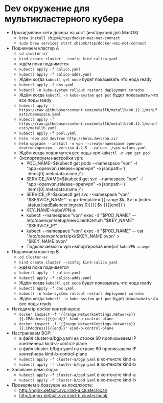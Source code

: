 # Dev окружение для мультикластерного кубера

- Прокидываем сети докера на хост (инструкция для MacOS)
  - `brew install chipmk/tap/docker-mac-net-connect`
  - `sudo brew services start chipmk/tap/docker-mac-net-connect`
- Поднимаем кластер A
  - `cd cluster-a/`
  - `kind create cluster --config kind-calico.yaml`
  - ждём пока поднимется
  - `kubectl apply -f calico.yaml`
  - `kubectl apply -f calico-adds.yaml`
  - Ждём когда `kubectl get node` будет показывать что нода ready
  - `kubectl apply -f dns.yaml`
  - `kubectl -n kube-system rollout restart deployment coredns`
  - Ждём когда `kubectl -n kube-system get pod` будет показывать что все поды ready
  - `kubectl apply -f https://raw.githubusercontent.com/metallb/metallb/v0.12.1/manifests/namespace.yaml`
  - `kubectl apply -f https://raw.githubusercontent.com/metallb/metallb/v0.12.1/manifests/metallb.yaml`
  - `kubectl apply -f pool.yaml`
  - `helm repo add devtron http://helm.devtron.ai/`
  - `helm upgrade --install -n vpn --create-namespace openvpn devtron/openvpn --version 4.2.5 --values ./vpn-values.yaml`
  - Ждём когда поднимутся все поды vpn `kubectl -n vpn get pod`
  - Экспортируем настройки vpn:
    - POD_NAME=$(kubectl get pods --namespace "vpn" -l "app=openvpn,release=openvpn" -o jsonpath='{ .items[0].metadata.name }')
    - SERVICE_NAME=$(kubectl get svc --namespace "vpn" -l "app=openvpn,release=openvpn" -o jsonpath='{ .items[0].metadata.name }')
    - SERVICE_IP=$(kubectl get svc --namespace "vpn" "$SERVICE_NAME" -o go-template='{{ range $k, $v := (index .status.loadBalancer.ingress 0)}}{{ $v }}{{end}}')
    - KEY_NAME=kubeVPN-a
    - kubectl --namespace "vpn" exec -it "$POD_NAME" -- /etc/openvpn/setup/newClientCert.sh "$KEY_NAME" "$SERVICE_IP"
    - kubectl --namespace "vpn" exec -it "$POD_NAME" -- cat "/etc/openvpn/certs/pki/$KEY_NAME.ovpn" > "$KEY_NAME.ovpn"
    - Подключаемся к vpn импортировав конфиг `kubeVPN-a.ovpn`
- Поднимаем кластер B
  - `cd cluster-a/`
  - `kind create cluster --config kind-calico.yaml`
  - ждём пока поднимется
  - `kubectl apply -f calico.yaml`
  - `kubectl apply -f calico-adds.yaml`
  - Ждём когда `kubectl get node` будет показывать что нода ready
  - `kubectl apply -f dns.yaml`
  - `kubectl -n kube-system rollout restart deployment coredns`
  - Ждём когда `kubectl -n kube-system get pod` будет показывать что все поды ready
- Находим ip docker контейнеров:
  - `docker inspect -f '{{range.NetworkSettings.Networks}}{{.IPAddress}}{{end}}' kind-a-control-plane`
  - `docker inspect -f '{{range.NetworkSettings.Networks}}{{.IPAddress}}{{end}}' kind-b-control-plane`
- Настраиваем BGP:
  - в файл cluster-a/bgp.yaml на строке 60 прописываем IP контейнера kind-a-control-plane
  - в файл cluster-b/bgp.yaml на строке 60 прописываем IP контейнера kind-b-control-plane
  - `kubectl apply -f cluster-a/bgp.yaml` в контексте kind-a
  - `kubectl apply -f cluster-b/bgp.yaml` в контексте kind-b
- Заливаем демо поды:
  - `kubectl apply -f cluster-a/pod.yaml` в контексте kind-a
  - `kubectl apply -f cluster-b/pod.yaml` в контексте kind-b
- Проверяем в бразуере на локалхосте:
  - http://nginx.default.svc.kind-a.cluster.local/
  - http://nginx.default.svc.kind-b.cluster.local/